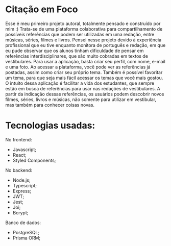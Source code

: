 # Citação em Foco

Esse é meu primeiro projeto autoral, totalmente pensado e construído por mim :) Trata-se de uma plataforma colaborativa para compartilhamento de possíveis referências que podem ser utilizadas em uma redação, entre músicas, séries, filmes e livros. Pensei nesse projeto devido à experiência profissional que eu tive enquanto monitora de português e redação, em que eu pude observar que os alunos tinham dificuldade de pensar em referências interdisciplinares, que são muito cobradas em textos de vestibulares. Para usar a aplicação, basta criar seu perfil, com nome, e-mail e uma foto. Ao acessar a plataforma, você pode ver as referências já postadas, assim como criar seu próprio tema. Também é possível favoritar um tema, para que seja mais fácil acessar os temas que você mais gostou. O intuito dessa aplicação é facilitar a vida dos estudantes, que sempre estão em busca de referências para usar nas redações de vestibulares. A partir da indicação dessas referências, os usuários podem descobrir novos filmes, séries, livros e músicas, não somente para utilizar em vestibular, mas também para conhecer coisas novas. 

# Tecnologias usadas: 
No frontend:
- Javascript;
- React;
- Styled Components;

No backend:
- Node.js;
- Typescript;
- Express;
- JWT;
- Jest;
- Joi;
- Bcrypt;

Banco de dados:
- PostgreSQL;
- Prisma ORM;
